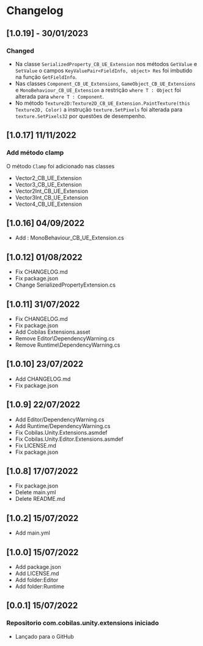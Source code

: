 # Changelog
## [1.0.19] - 30/01/2023
### Changed
- Na classe `SerializedProperty_CB_UE_Extension` nos métodos `GetValue` e `SetValue` o campos `KeyValuePair<FieldInfo, object> Res` foi imbutido na função `GetFieldInfo`.
- Nas classes `Component_CB_UE_Extensions`, `GameObject_CB_UE_Extensions` e `MonoBehaviour_CB_UE_Extension` a restrição `where T : Object` foi alterada para `where T : Component`.
- No método `Texture2D:Texture2D_CB_UE_Extension.PaintTexture(this Texture2D, Color)` a instrução `texture.SetPixels` foi alterada para `texture.SetPixels32` por questões de desempenho.
## [1.0.17] 11/11/2022
### Add método clamp
O método `Clamp` foi adicionado nas classes
- Vector2_CB_UE_Extension
- Vector3_CB_UE_Extension
- Vector2Int_CB_UE_Extension
- Vector3Int_CB_UE_Extension
- Vector4_CB_UE_Extension
## [1.0.16] 04/09/2022
- Add : MonoBehaviour_CB_UE_Extension.cs
## [1.0.12] 01/08/2022
- Fix CHANGELOG.md
- Fix package.json
- Change SerializedPropertyExtension.cs
## [1.0.11] 31/07/2022
- Fix CHANGELOG.md
- Fix package.json
- Add Cobilas Extensions.asset
- Remove Editor\DependencyWarning.cs
- Remove Runtime\DependencyWarning.cs
## [1.0.10] 23/07/2022
- Add CHANGELOG.md
- Fix package.json
## [1.0.9] 22/07/2022
- Add Editor/DependencyWarning.cs
- Add Runtime/DependencyWarning.cs
- Fix Cobilas.Unity.Extensions.asmdef
- Fix Cobilas.Unity.Editor.Extensions.asmdef
- Fix LICENSE.md
- Fix package.json
## [1.0.8] 17/07/2022
- Fix package.json
- Delete main.yml
- Delete README.md
## [1.0.2] 15/07/2022
- Add main.yml
## [1.0.0] 15/07/2022
- Add package.json
- Add LICENSE.md
- Add folder:Editor
- Add folder:Runtime
## [0.0.1] 15/07/2022
### Repositorio com.cobilas.unity.extensions iniciado
- Lançado para o GitHub